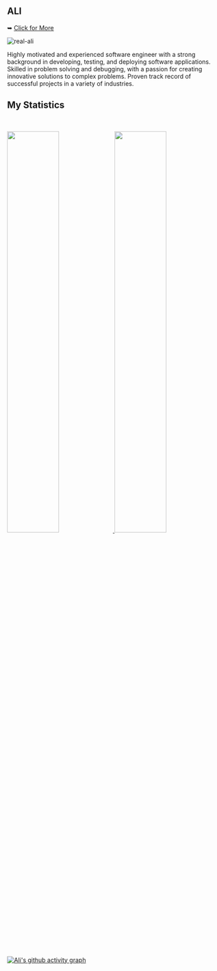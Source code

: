 <h2>ALI</h2>
<span> ➥ <a href="https://real-ali.github.io">Click for More</a></span>
<p align="left"> <img src="https://komarev.com/ghpvc/?username=real-ali&label=Profile%20views&color=0e75b6&style=flat" alt="real-ali" /> </p>
    
 <div>    Highly motivated and experienced software engineer with a strong background in developing, testing, and deploying software applications. Skilled in problem solving and debugging, with a passion for creating innovative solutions to complex problems. Proven track record of successful projects in a variety of industries.
      </div>

## My Statistics

<br/>
<p align="left">
  <a href="https://github.com/real-ali/">
  <img width="49%" src="https://github-readme-stats.vercel.app/api?username=real-ali&show_icons=true&theme=gruvbox&hide_border=true" />
    <img width="49%" src="https://github-readme-streak-stats.herokuapp.com/?user=real-ali&theme=gruvbox&hide_border=true" />
  </a>
</p>

[![Ali's github activity graph](https://github-readme-activity-graph.cyclic.app/graph?username=real-ali&theme=github-compact&area=true)](https://github.com/real-ali)
